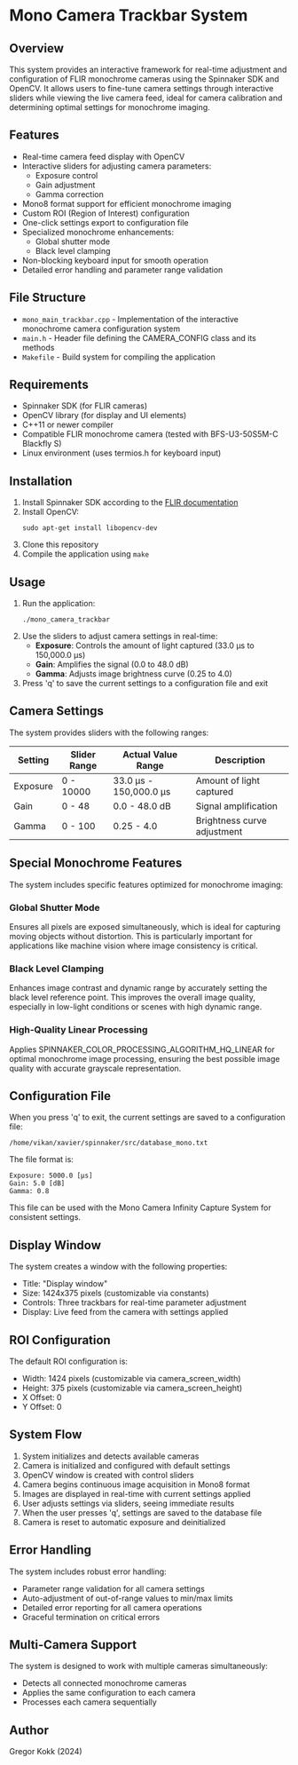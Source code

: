 # Mono Camera Trackbar System

## Overview
This system provides an interactive framework for real-time adjustment and configuration of FLIR monochrome cameras using the Spinnaker SDK and OpenCV. It allows users to fine-tune camera settings through interactive sliders while viewing the live camera feed, ideal for camera calibration and determining optimal settings for monochrome imaging.

## Features
- Real-time camera feed display with OpenCV
- Interactive sliders for adjusting camera parameters:
  - Exposure control
  - Gain adjustment
  - Gamma correction
- Mono8 format support for efficient monochrome imaging
- Custom ROI (Region of Interest) configuration
- One-click settings export to configuration file
- Specialized monochrome enhancements:
  - Global shutter mode
  - Black level clamping
- Non-blocking keyboard input for smooth operation
- Detailed error handling and parameter range validation

## File Structure
- `mono_main_trackbar.cpp` - Implementation of the interactive monochrome camera configuration system
- `main.h` - Header file defining the CAMERA_CONFIG class and its methods
- `Makefile` - Build system for compiling the application

## Requirements
- Spinnaker SDK (for FLIR cameras)
- OpenCV library (for display and UI elements)
- C++11 or newer compiler
- Compatible FLIR monochrome camera (tested with BFS-U3-50S5M-C Blackfly S)
- Linux environment (uses termios.h for keyboard input)

## Installation
1. Install Spinnaker SDK according to the [FLIR documentation](https://www.flir.com/products/spinnaker-sdk/)
2. Install OpenCV:
   ```
   sudo apt-get install libopencv-dev
   ```
3. Clone this repository
4. Compile the application using `make`

## Usage
1. Run the application:
   ```
   ./mono_camera_trackbar
   ```
2. Use the sliders to adjust camera settings in real-time:
   - **Exposure**: Controls the amount of light captured (33.0 μs to 150,000.0 μs)
   - **Gain**: Amplifies the signal (0.0 to 48.0 dB)
   - **Gamma**: Adjusts image brightness curve (0.25 to 4.0)
3. Press 'q' to save the current settings to a configuration file and exit

## Camera Settings
The system provides sliders with the following ranges:

| Setting      | Slider Range | Actual Value Range    | Description                       |
|--------------|--------------|----------------------|-----------------------------------|
| Exposure     | 0 - 10000    | 33.0 μs - 150,000.0 μs | Amount of light captured         |
| Gain         | 0 - 48       | 0.0 - 48.0 dB        | Signal amplification             |
| Gamma        | 0 - 100      | 0.25 - 4.0           | Brightness curve adjustment      |

## Special Monochrome Features
The system includes specific features optimized for monochrome imaging:

### Global Shutter Mode
Ensures all pixels are exposed simultaneously, which is ideal for capturing moving objects without distortion. This is particularly important for applications like machine vision where image consistency is critical.

### Black Level Clamping
Enhances image contrast and dynamic range by accurately setting the black level reference point. This improves the overall image quality, especially in low-light conditions or scenes with high dynamic range.

### High-Quality Linear Processing
Applies SPINNAKER_COLOR_PROCESSING_ALGORITHM_HQ_LINEAR for optimal monochrome image processing, ensuring the best possible image quality with accurate grayscale representation.

## Configuration File
When you press 'q' to exit, the current settings are saved to a configuration file:
```
/home/vikan/xavier/spinnaker/src/database_mono.txt
```

The file format is:
```
Exposure: 5000.0 [μs]
Gain: 5.0 [dB]
Gamma: 0.8
```

This file can be used with the Mono Camera Infinity Capture System for consistent settings.

## Display Window
The system creates a window with the following properties:
- Title: "Display window"
- Size: 1424x375 pixels (customizable via constants)
- Controls: Three trackbars for real-time parameter adjustment
- Display: Live feed from the camera with settings applied

## ROI Configuration
The default ROI configuration is:
- Width: 1424 pixels (customizable via camera_screen_width)
- Height: 375 pixels (customizable via camera_screen_height)
- X Offset: 0
- Y Offset: 0

## System Flow
1. System initializes and detects available cameras
2. Camera is initialized and configured with default settings
3. OpenCV window is created with control sliders
4. Camera begins continuous image acquisition in Mono8 format
5. Images are displayed in real-time with current settings applied
6. User adjusts settings via sliders, seeing immediate results
7. When the user presses 'q', settings are saved to the database file
8. Camera is reset to automatic exposure and deinitialized

## Error Handling
The system includes robust error handling:
- Parameter range validation for all camera settings
- Auto-adjustment of out-of-range values to min/max limits
- Detailed error reporting for all camera operations
- Graceful termination on critical errors

## Multi-Camera Support
The system is designed to work with multiple cameras simultaneously:
- Detects all connected monochrome cameras
- Applies the same configuration to each camera
- Processes each camera sequentially

## Author
Gregor Kokk (2024)
